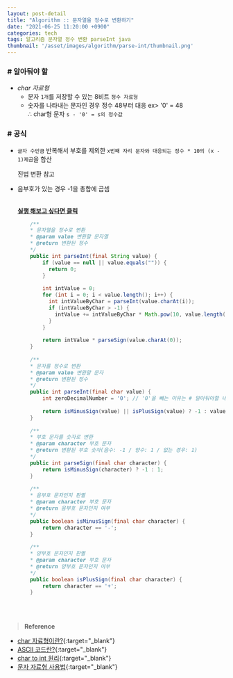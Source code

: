 ```yaml
---
layout: post-detail
title: "Algorithm :: 문자열을 정수로 변환하기"
date: "2021-06-25 11:20:00 +0900"
categories: tech
tags: 알고리즘 문자열 정수 변환 parseInt java 
thumbnail: '/asset/images/algorithm/parse-int/thumbnail.png'
---
```


### # 알아둬야 할
- *char 자료형*
    - 문자 `1개`를 저장할 수 있는 8비트 `정수 자료형`   
    - 숫자를 나타내는 문자인 경우 정수 48부터 대응    ex> '0' = 48   
    ∴ char형 문자 `s - '0' = s의 정수값`
    
    
    
    
 
### # 공식
- `글자 수만큼` 반복해서 부호를 제외한 `x번째 자리 문자와 대응되는 정수 * 10의 (x - 1)제곱`을 합산
    <p class="info mb-2">진법 변환 참고 <a href="/tech/2021/06/22/algorithm-convert-n-vs-decimal/" target="_blank"><i class="fas fa-external-link-alt"></i></a></p> 
- 음부호가 있는 경우 -1을 총합에 곱셈


    <br/>
    <a href="https://ideone.com/K7xDN7" target="_blank">
        <strong><i class="fas fa-play-circle"></i> 실행 해보고 싶다면 클릭</strong>
    </a>

    ```java
        /**
        * 문자열을 정수로 변환
        * @param value 변환할 문자열
        * @return 변환된 정수
        */
        public int parseInt(final String value) {
            if (value == null || value.equals("")) {
              return 0;
            }
            
            int intValue = 0;
            for (int i = 0; i < value.length(); i++) {
              int intValueByChar = parseInt(value.charAt(i));
              if (intValueByChar > -1) {
                intValue += intValueByChar * Math.pow(10, value.length() - i - 1);
              }
            }
            
            return intValue * parseSign(value.charAt(0));
        }
        
        /**
        * 문자를 정수로 변환
        * @param value 변환할 문자
        * @return 변환된 정수
        */
        public int parseInt(final char value) {
            int zeroDecimalNumber = '0'; // '0'을 빼는 이유는 # 알아둬야할 내용 참고
            
            return isMinusSign(value) || isPlusSign(value) ? -1 : value - zeroDecimalNumber;
        }
        
        /**
        * 부호 문자를 숫자로 변환
        * @param character 부호 문자
        * @return 변환된 부호 숫자(음수: -1 / 양수: 1 / 없는 경우: 1)
        */
        public int parseSign(final char character) {
            return isMinusSign(character) ? -1 : 1;
        }
        
        /**
        * 음부호 문자인지 판별
        * @param character 부호 문자
        * @return 음부호 문자인지 여부
        */
        public boolean isMinusSign(final char character) {
            return character == '-';
        }
        
        /**
        * 양부호 문자인지 판별
        * @param character 부호 문자
        * @return 양부호 문자인지 여부
        */
        public boolean isPlusSign(final char character) {
            return character == '+';
        }

    ```

<br/>
<br/>

> **Reference**
* [char 자료형이란?](https://ko.wikipedia.org/wiki/Char){:target="_blank"}
* [ASCII 코드란?](https://ko.wikipedia.org/wiki/ASCII){:target="_blank"}
* [char to int 원리](https://2atom.tistory.com/53){:target="_blank"}
* [문자 자료형 사용법](https://dojang.io/mod/page/view.php?id=60){:target="_blank"}
